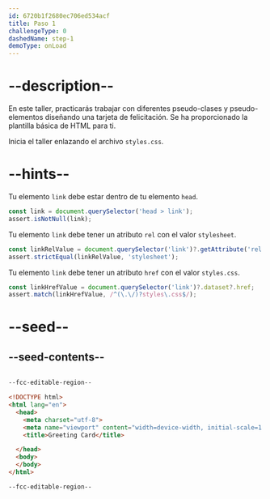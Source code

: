 ```yaml
---
id: 6720b1f2680ec706ed534acf
title: Paso 1
challengeType: 0
dashedName: step-1
demoType: onLoad
---
```


# --description--

En este taller, practicarás trabajar con diferentes pseudo-clases y pseudo-elementos diseñando una tarjeta de felicitación. Se ha proporcionado la plantilla básica de HTML para ti.

Inicia el taller enlazando el archivo `styles.css`.

# --hints--

Tu elemento `link` debe estar dentro de tu elemento `head`.

```js
const link = document.querySelector('head > link');
assert.isNotNull(link);
```

Tu elemento `link` debe tener un atributo `rel` con el valor `stylesheet`.

```js
const linkRelValue = document.querySelector('link')?.getAttribute('rel');
assert.strictEqual(linkRelValue, 'stylesheet');
```

Tu elemento `link` debe tener un atributo `href` con el valor `styles.css`.

```js
const linkHrefValue = document.querySelector('link')?.dataset?.href;
assert.match(linkHrefValue, /^(\.\/)?styles\.css$/);
```

# --seed--

## --seed-contents--

```html

--fcc-editable-region--

<!DOCTYPE html>
<html lang="en">
  <head>
    <meta charset="utf-8">
    <meta name="viewport" content="width=device-width, initial-scale=1.0">
    <title>Greeting Card</title>

  </head>
  <body>
  </body>
</html>

--fcc-editable-region--

```

```css

```
